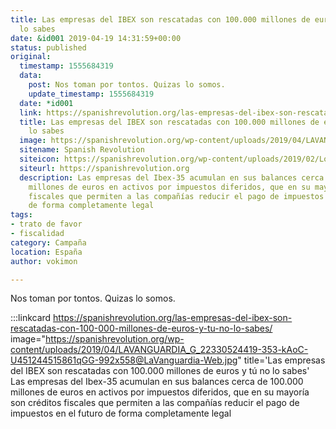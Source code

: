 ```yaml
---
title: Las empresas del IBEX son rescatadas con 100.000 millones de euros y tú no
  lo sabes
date: &id001 2019-04-19 14:31:59+00:00
status: published
original:
  timestamp: 1555684319
  data:
    post: Nos toman por tontos. Quizas lo somos.
    update_timestamp: 1555684319
  date: *id001
  link: https://spanishrevolution.org/las-empresas-del-ibex-son-rescatadas-con-100-000-millones-de-euros-y-tu-no-lo-sabes/
  title: Las empresas del IBEX son rescatadas con 100.000 millones de euros y tú no
    lo sabes
  image: https://spanishrevolution.org/wp-content/uploads/2019/04/LAVANGUARDIA_G_22330524419-353-kAoC-U451244515861qGG-992x558@LaVanguardia-Web.jpg
  sitename: Spanish Revolution
  siteicon: https://spanishrevolution.org/wp-content/uploads/2019/02/Logo-Final-Blanco-nuevo-400x400.png
  siteurl: https://spanishrevolution.org
  description: Las empresas del Ibex-35 acumulan en sus balances cerca de 100.000
    millones de euros en activos por impuestos diferidos, que en su mayoría son créditos
    fiscales que permiten a las compañías reducir el pago de impuestos en el futuro
    de forma completamente legal
tags:
- trato de favor
- fiscalidad
category: Campaña
location: España
author: vokimon

---
```

Nos toman por tontos. Quizas lo somos.

:::linkcard https://spanishrevolution.org/las-empresas-del-ibex-son-rescatadas-con-100-000-millones-de-euros-y-tu-no-lo-sabes/ image="https://spanishrevolution.org/wp-content/uploads/2019/04/LAVANGUARDIA_G_22330524419-353-kAoC-U451244515861qGG-992x558@LaVanguardia-Web.jpg" title='Las empresas del IBEX son rescatadas con 100.000 millones de euros y tú no lo sabes'
    Las empresas del Ibex-35 acumulan en sus balances cerca de 100.000 millones de euros en activos por impuestos diferidos,
    que en su mayoría son créditos fiscales que permiten a las compañías reducir el pago de impuestos en el futuro de forma completamente legal

